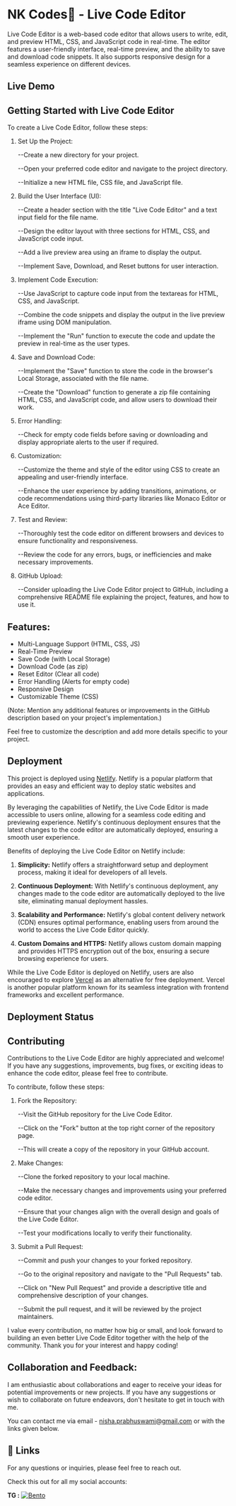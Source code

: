 
# NK Codes💛 - Live Code Editor

Live Code Editor is a web-based code editor that allows users to write, edit, and preview HTML, CSS, and JavaScript code in real-time. The editor features a user-friendly interface, real-time preview, and the ability to save and download code snippets. It also supports responsive design for a seamless experience on different devices.
## Live Demo

    
## Getting Started with Live Code Editor

To create a Live Code Editor, follow these steps:

1. Set Up the Project:

    
    --Create a new directory for your project.
    
    --Open your preferred code editor and navigate to the project directory.
    
    --Initialize a new HTML file, CSS file, and JavaScript file.

2. Build the User Interface (UI):

    
    --Create a header section with the title "Live Code Editor" and a text input field for the file name.
    
    --Design the editor layout with three sections for HTML, CSS, and JavaScript code input.
    
    --Add a live preview area using an iframe to display the output.
    
    --Implement Save, Download, and Reset buttons for user interaction.

3. Implement Code Execution:

    
    --Use JavaScript to capture code input from the textareas for HTML, CSS, and JavaScript.
    
    --Combine the code snippets and display the output in the live preview iframe using DOM manipulation.
    
    --Implement the "Run" function to execute the code and update the preview in real-time as the user types.

4. Save and Download Code:

    
    --Implement the "Save" function to store the code in the browser's Local Storage, associated with the file name.
    
    --Create the "Download" function to generate a zip file containing HTML, CSS, and JavaScript code, and allow users to download their work.

5. Error Handling:

    
    --Check for empty code fields before saving or downloading and display appropriate alerts to the user if required.

6. Customization:

    
    --Customize the theme and style of the editor using CSS to create an appealing and user-friendly interface.
    
    --Enhance the user experience by adding transitions, animations, or code recommendations using third-party libraries like Monaco Editor or Ace Editor.

7. Test and Review:

    
    --Thoroughly test the code editor on different browsers and devices to ensure functionality and responsiveness.
    
    --Review the code for any errors, bugs, or inefficiencies and make necessary improvements.

8. GitHub Upload:

    
    --Consider uploading the Live Code Editor project to GitHub, including a comprehensive README file explaining the project, features, and how to use it.

## Features:

- Multi-Language Support (HTML, CSS, JS)
- Real-Time Preview
- Save Code (with Local Storage)
- Download Code (as zip)
- Reset Editor (Clear all code)
- Error Handling (Alerts for empty code)
- Responsive Design
- Customizable Theme (CSS)

(Note: Mention any additional features or improvements in the GitHub description based on your project's implementation.)

Feel free to customize the description and add more details specific to your project. 



## Deployment

This project is deployed using [Netlify](https://www.netlify.com/). Netlify is a popular platform that provides an easy and efficient way to deploy static websites and applications.

By leveraging the capabilities of Netlify, the Live Code Editor is made accessible to users online, allowing for a seamless code editing and previewing experience. Netlify's continuous deployment ensures that the latest changes to the code editor are automatically deployed, ensuring a smooth user experience.

Benefits of deploying the Live Code Editor on Netlify include:

1. **Simplicity:** Netlify offers a straightforward setup and deployment process, making it ideal for developers of all levels.

2. **Continuous Deployment:** With Netlify's continuous deployment, any changes made to the code editor are automatically deployed to the live site, eliminating manual deployment hassles.

3. **Scalability and Performance:** Netlify's global content delivery network (CDN) ensures optimal performance, enabling users from around the world to access the Live Code Editor quickly.

4. **Custom Domains and HTTPS:** Netlify allows custom domain mapping and provides HTTPS encryption out of the box, ensuring a secure browsing experience for users.

While the Live Code Editor is deployed on Netlify, users are also encouraged to explore [Vercel](https://vercel.com/) as an alternative for free deployment. Vercel is another popular platform known for its seamless integration with frontend frameworks and excellent performance.


## Deployment Status


## Contributing

Contributions to the Live Code Editor are highly appreciated and welcome! If you have any suggestions, improvements, bug fixes, or exciting ideas to enhance the code editor, please feel free to contribute.

To contribute, follow these steps:

1. Fork the Repository:


    --Visit the GitHub repository for the Live Code Editor.

    --Click on the "Fork" button at the top right corner of the repository page.

    --This will create a copy of the repository in your GitHub account.

2. Make Changes:


    --Clone the forked repository to your local machine.

    --Make the necessary changes and improvements using your preferred code editor.

    --Ensure that your changes align with the overall design and goals of the Live Code Editor.

    --Test your modifications locally to verify their functionality.

3. Submit a Pull Request:


    --Commit and push your changes to your forked repository.

    --Go to the original repository and navigate to the "Pull Requests" tab.

    --Click on "New Pull Request" and provide a descriptive title and comprehensive description of your changes.

    --Submit the pull request, and it will be reviewed by the project maintainers.

I value every contribution, no matter how big or small, and look forward to building an even better Live Code Editor together with the help of the community. Thank you for your interest and happy coding!

## Collaboration and Feedback:

I am enthusiastic about collaborations and eager to receive your ideas for potential improvements or new projects. If you have any suggestions or wish to collaborate on future endeavors, don't hesitate to get in touch with me.

You can contact me via email - nisha.prabhuswami@gmail.com or with the links given below.



## 🔗 Links

For any questions or inquiries, please feel free to reach out. 

Check this out for all my social accounts:

**TG :** 
[![Bento](https://img.shields.io/badge/bento-blue?style=for-the-badge&logo=threads&logoColor=white)](https://bento.me/tg26)
